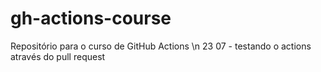 # gh-actions-course
Repositório para o curso de GitHub Actions \n
23 07 - testando o actions através do pull request
